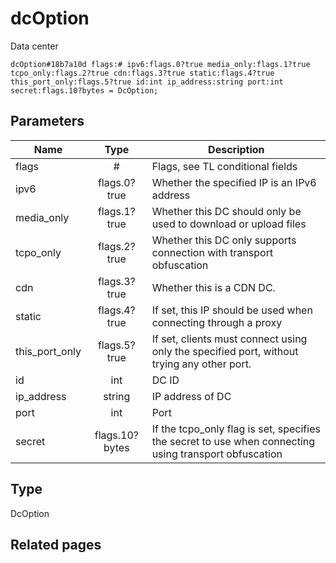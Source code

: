 # dcOption
Data center

```
dcOption#18b7a10d flags:# ipv6:flags.0?true media_only:flags.1?true tcpo_only:flags.2?true cdn:flags.3?true static:flags.4?true this_port_only:flags.5?true id:int ip_address:string port:int secret:flags.10?bytes = DcOption;
```

## Parameters
| Name | Type | Description |
| ---- | :----: | ----------- |
| flags | # | Flags, see TL conditional fields |
| ipv6 | flags.0?true | Whether the specified IP is an IPv6 address |
| media_only | flags.1?true | Whether this DC should only be used to download or upload files |
| tcpo_only | flags.2?true | Whether this DC only supports connection with transport obfuscation |
| cdn | flags.3?true | Whether this is a CDN DC. |
| static | flags.4?true | If set, this IP should be used when connecting through a proxy |
| this_port_only | flags.5?true | If set, clients must connect using only the specified port, without trying any other port. |
| id | int | DC ID |
| ip_address | string | IP address of DC |
| port | int | Port |
| secret | flags.10?bytes | If the tcpo_only flag is set, specifies the secret to use when connecting using transport obfuscation |


## Type
DcOption

## Related pages
